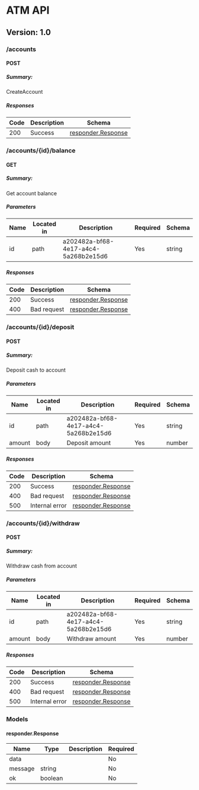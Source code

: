 # ATM API
## Version: 1.0


### /accounts

#### POST
##### Summary:

CreateAccount

##### Responses

| Code | Description | Schema |
| ---- | ----------- | ------ |
| 200 | Success | [responder.Response](#responder.Response) |

### /accounts/{id}/balance

#### GET
##### Summary:

Get account balance

##### Parameters

| Name | Located in | Description | Required | Schema |
| ---- | ---------- | ----------- | -------- | ---- |
| id | path | a202482a-bf68-4e17-a4c4-5a268b2e15d6 | Yes | string |

##### Responses

| Code | Description | Schema |
| ---- | ----------- | ------ |
| 200 | Success | [responder.Response](#responder.Response) |
| 400 | Bad request | [responder.Response](#responder.Response) |

### /accounts/{id}/deposit

#### POST
##### Summary:

Deposit cash to account

##### Parameters

| Name | Located in | Description | Required | Schema |
| ---- | ---------- | ----------- | -------- | ---- |
| id | path | a202482a-bf68-4e17-a4c4-5a268b2e15d6 | Yes | string |
| amount | body | Deposit amount | Yes | number |

##### Responses

| Code | Description | Schema |
| ---- | ----------- | ------ |
| 200 | Success | [responder.Response](#responder.Response) |
| 400 | Bad request | [responder.Response](#responder.Response) |
| 500 | Internal error | [responder.Response](#responder.Response) |

### /accounts/{id}/withdraw

#### POST
##### Summary:

Withdraw cash from account

##### Parameters

| Name | Located in | Description | Required | Schema |
| ---- | ---------- | ----------- | -------- | ---- |
| id | path | a202482a-bf68-4e17-a4c4-5a268b2e15d6 | Yes | string |
| amount | body | Withdraw amount | Yes | number |

##### Responses

| Code | Description | Schema |
| ---- | ----------- | ------ |
| 200 | Success | [responder.Response](#responder.Response) |
| 400 | Bad request | [responder.Response](#responder.Response) |
| 500 | Internal error | [responder.Response](#responder.Response) |

### Models


#### responder.Response

| Name | Type | Description | Required |
| ---- | ---- | ----------- | -------- |
| data |  |  | No |
| message | string |  | No |
| ok | boolean |  | No |
